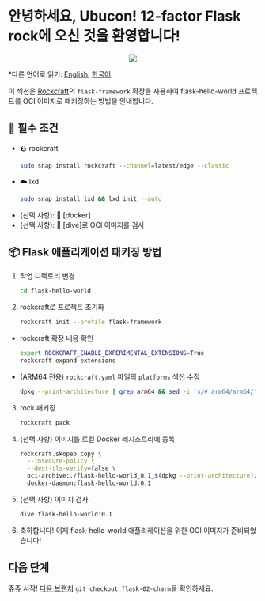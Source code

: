 # 안녕하세요, Ubucon! 12-factor Flask rock에 오신 것을 환영합니다!

<p align="center">
    <img src="https://encrypted-tbn0.gstatic.com/images?q=tbn:ANd9GcQt_7ioYr9T6uh35rT46Z_cyNVtMM_SgbHppA&s">
</p>

\*다른 언어로 읽기: [English](README.md), [한국어](README.ko.md)

이 섹션은 [Rockcraft](https://github.com/canonical/rockcraft)의 `flask-framework` 확장을 사용하여 flask-hello-world 프로젝트를 OCI 이미지로 패키징하는 방법을 안내합니다.

## 📝 필수 조건

- 🪨 rockcraft
  ```bash
  sudo snap install rockcraft --channel=latest/edge --classic
  ```
- ☁️ lxd
  ```bash
  sudo snap install lxd && lxd init --auto
  ```
- (선택 사항): 🐳 [docker]
- (선택 사항): 🤿 [dive]로 OCI 이미지를 검사

## 📦 Flask 애플리케이션 패키징 방법

1. 작업 디렉토리 변경
   ```bash
   cd flask-hello-world
   ```
2. rockcraft로 프로젝트 초기화
   ```bash
   rockcraft init --profile flask-framework
   ```

- rockcraft 확장 내용 확인
  ```bash
  export ROCKCRAFT_ENABLE_EXPERIMENTAL_EXTENSIONS=True
  rockcraft expand-extensions
  ```
- (ARM64 전용) `rockcraft.yaml` 파일의 `platforms` 섹션 수정
  ```bash
  dpkg --print-architecture | grep arm64 && sed -i 's/# arm64/arm64/' rockcraft.yaml
  ```

3. rock 패키징
   ```bash
   rockcraft pack
   ```
4. (선택 사항) 이미지를 로컬 Docker 레지스트리에 등록
   ```bash
   rockcraft.skopeo copy \
     --insecure-policy \
     --dest-tls-verify=false \
     oci-archive:./flask-hello-world_0.1_$(dpkg --print-architecture).rock \
     docker-daemon:flask-hello-world:0.1
   ```
5. (선택 사항) 이미지 검사
   ```bash
   dive flask-hello-world:0.1
   ```
6. 축하합니다! 이제 flask-hello-world 애플리케이션을 위한 OCI 이미지가 준비되었습니다!

## 다음 단계

쥬쥬 시작! [다음 브랜치](https://github.com/yanksyoon/hello-ubucon/tree/flask-02-charm) `git checkout flask-02-charm`을 확인하세요.
